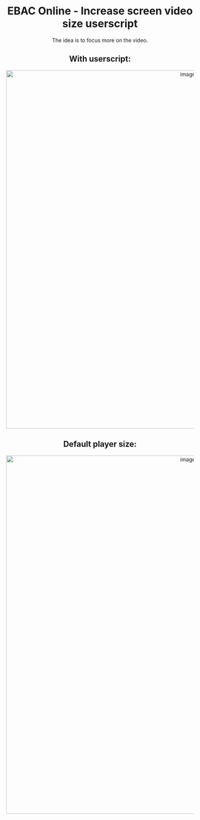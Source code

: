 <div align="center">

  # EBAC Online - Increase screen video size userscript

  The idea is to focus more on the video.

  ## With userscript:
  <img width="960" alt="image" src="https://user-images.githubusercontent.com/29252011/201493147-d8346396-169e-4642-8181-7fc7fa87d0fc.png">


  ## Default player size:
  <img width="960" alt="image" src="https://user-images.githubusercontent.com/29252011/201493121-5cd23813-a1d4-4e75-b8b6-72ed4c9c077f.png">
</div>
